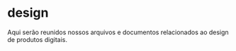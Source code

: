 # design

Aqui serão reunidos nossos arquivos e documentos relacionados ao design de produtos digitais.
